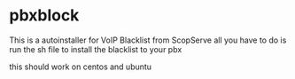 pbxblock
========

This is a autoinstaller for VoIP Blacklist from ScopServe
all you have to do is run the sh file to install the blacklist to your pbx 

this should work on centos and ubuntu
